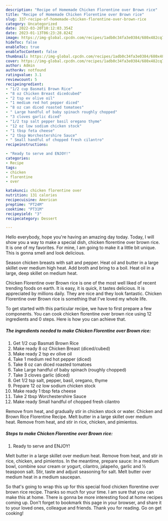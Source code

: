 ```yaml
---
description: "Recipe of Homemade Chicken Florentine over Brown rice"
title: "Recipe of Homemade Chicken Florentine over Brown rice"
slug: 337-recipe-of-homemade-chicken-florentine-over-brown-rice
category: Uncategorized
date: 2022-03-20T10:12:03.354Z
date: 2023-01-13T06:23:28.824Z
image: https://img-global.cpcdn.com/recipes/1adb0c34fa3e0384/680x482cq70/chicken-florentine-over-brown-rice-recipe-main-photo.jpg
hideToc: false
enableToc: true
enableTocContent: false
thumbnail: https://img-global.cpcdn.com/recipes/1adb0c34fa3e0384/680x482cq70/chicken-florentine-over-brown-rice-recipe-main-photo.jpg
cover: https://img-global.cpcdn.com/recipes/1adb0c34fa3e0384/680x482cq70/chicken-florentine-over-brown-rice-recipe-main-photo.jpg
author: Admin
authorAv: notfound
ratingvalue: 3.1
reviewcount: 5
recipeingredient:
- "1/2 cup Basmati Brown Rice"
- "8 oz Chicken Breast dicedcubed"
- "2 tsp ev olive oil"
- "1 medium red hot pepper diced"
- "8 oz can diced roasted tomatoes"
- " Large handful of baby spinach roughly chopped"
- "3 cloves garlic diced"
- "1/2 tsp salt pepper basil oregano thyme"
- "12 oz low sodium chicken stock"
- "1 tbsp feta cheese"
- "2 tbsp Worchestershire Sauce"
- " Small handful of chopped fresh cilantro"
recipeinstructions:

- "Ready to serve and ENJOY!"
categories:
- Recipe
tags:
- chicken
- florentine
- over

katakunci: chicken florentine over 
nutrition: 131 calories
recipecuisine: American
preptime: "PT24M"
cooktime: "PT31M"
recipeyield: "3"
recipecategory: Dessert

---
```



Hello everybody, hope you're having an amazing day today. Today, I will show you a way to make a special dish, chicken florentine over brown rice. It is one of my favorites. For mine, I am going to make it a little bit unique. This is gonna smell and look delicious.

Season chicken breasts with salt and pepper. Heat oil and butter in a large skillet over medium high heat. Add broth and bring to a boil. Heat oil in a large, deep skillet on medium heat.

Chicken Florentine over Brown rice is one of the most well liked of recent trending foods on earth. It is easy, it is quick, it tastes delicious. It is appreciated by millions daily. They are nice and they look fantastic. Chicken Florentine over Brown rice is something that I've loved my whole life.


To get started with this particular recipe, we have to first prepare a few components. You can cook chicken florentine over brown rice using 12 ingredients and 0 steps. Here is how you can achieve that.

<!--inarticleads1-->

##### The ingredients needed to make Chicken Florentine over Brown rice:

1. Get 1/2 cup Basmati Brown Rice
1. Make ready 8 oz Chicken Breast (diced/cubed)
1. Make ready 2 tsp ev olive oil
1. Take 1 medium red hot pepper (diced)
1. Take 8 oz can diced roasted tomatoes
1. Take  Large handful of baby spinach (roughly chopped)
1. Take 3 cloves garlic (diced)
1. Get 1/2 tsp salt, pepper, basil, oregano, thyme
1. Prepare 12 oz low sodium chicken stock
1. Make ready 1 tbsp feta cheese
1. Take 2 tbsp Worchestershire Sauce
1. Make ready  Small handful of chopped fresh cilantro


Remove from heat, and gradually stir in chicken stock or water. Chicken and Brown Rice Florentine Recipe. Melt butter in a large skillet over medium heat. Remove from heat, and stir in rice, chicken, and pimientos. 

<!--inarticleads2-->

##### Steps to make Chicken Florentine over Brown rice:


1. Ready to serve and ENJOY!

Melt butter in a large skillet over medium heat. Remove from heat, and stir in rice, chicken, and pimientos. In the meantime, prepare sauce: In a medium bowl, combine sour cream or yogurt, cilantro, jalapeño, garlic and ½ teaspoon salt. Stir, taste and adjust seasoning for salt. Melt butter over medium heat in a medium saucepan. 

So that's going to wrap this up for this special food chicken florentine over brown rice recipe. Thanks so much for your time. I am sure that you can make this at home. There is gonna be more interesting food at home recipes coming up. Don't forget to bookmark this page in your browser, and share it to your loved ones, colleague and friends. Thank you for reading. Go on get cooking!
